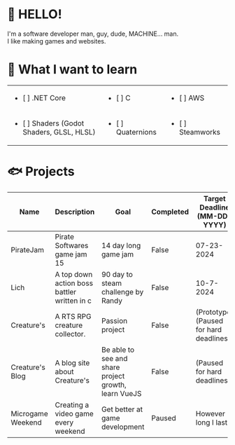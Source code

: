 # 👋 HELLO!
I'm a software developer man, guy, dude, MACHINE... man.<br> I like making games and websites.

# 🍒 What I want to learn
||||
|------|-----|-----|
| <ul><li>[ ] .NET Core</ul> | <ul><li>[ ] C</ul> | <ul><li>[ ] AWS</ul> |
| <ul><li>[ ] Shaders (Godot Shaders, GLSL, HLSL)</ul> | <ul><li>[ ] Quaternions</ul> | <ul><li>[ ] Steamworks</ul> |

# 🐟 Projects
| Name | Description | Goal | Completed | Target Deadline <br>(MM-DD-YYYY) |
| ---- | ----------- | ---- | --------- | ---------------------------- |
| PirateJam | Pirate Softwares game jam 15 | 14 day long game jam | False | 07-23-2024
| Lich | A top down action boss battler written in c | 90 day to steam challenge by Randy | False | 10-7-2024
| Creature's | A RTS RPG creature collector. | Passion project | False | (Prototype) (Paused for hard deadlines)
| Creature's Blog | A blog site about Creature's | Be able to see and share project growth, learn VueJS | False | (Paused for hard deadlines) 
| Microgame Weekend | Creating a video game every weekend | Get better at game development | Paused | However long I last 
